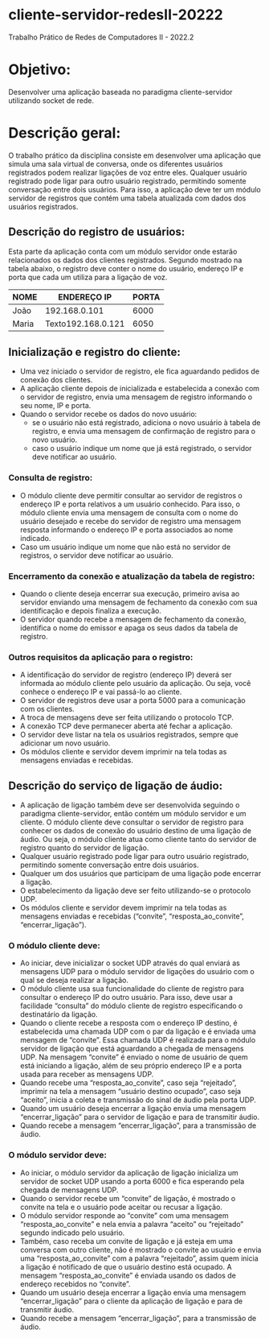 # cliente-servidor-redesII-20222

Trabalho Prático de Redes de Computadores II - 2022.2

# Objetivo: 

Desenvolver uma aplicação baseada no paradigma cliente-servidor utilizando socket de rede.

# Descrição geral:

O trabalho prático da disciplina consiste em desenvolver uma aplicação que simula uma sala virtual de conversa, onde os diferentes usuários registrados podem realizar ligações de voz entre eles. Qualquer usuário registrado pode ligar para outro usuário registrado, permitindo somente conversação entre dois usuários. Para isso, a aplicação deve ter um módulo servidor de registros que contém uma tabela atualizada com dados dos usuários registrados.  

## Descrição do registro de usuários:

Esta parte da aplicação conta com um módulo servidor onde estarão relacionados os dados dos clientes registrados. Segundo mostrado na tabela abaixo, o registro deve conter o nome do usuário, endereço IP e porta que cada um utiliza para a ligação de voz.

| NOME  | ENDEREÇO IP   | PORTA |
| ------- | -------- | -------- |
| João   | 192.168.0.101  | 6000 |  
| Maria   | Texto192.168.0.121    | 6050 |

## Inicialização e registro do cliente:

- Uma vez iniciado o servidor de registro, ele fica aguardando pedidos de conexão dos clientes.
- A aplicação cliente depois de inicializada e estabelecida a conexão com o servidor de registro, envia uma mensagem de registro informando o seu nome, IP e porta.
- Quando o servidor recebe os dados do novo usuário:
  - se o usuário não está registrado, adiciona o novo usuário à tabela de registro, e envia uma mensagem de confirmação de registro para o novo usuário.
  - caso o usuário indique um nome que já está registrado, o servidor deve notificar ao usuário.

### Consulta de registro:

- O módulo cliente deve permitir consultar ao servidor de registros o endereço IP e porta relativos a um usuário conhecido. Para isso, o módulo cliente envia uma mensagem de consulta com o nome do usuário desejado e recebe do servidor de registro uma mensagem resposta informando o endereço IP e porta associados ao nome indicado.
- Caso um usuário indique um nome que não está no servidor de registros, o servidor deve notificar ao usuário.

### Encerramento da conexão e atualização da tabela de registro:

- Quando o cliente deseja encerrar sua execução, primeiro avisa ao servidor enviando uma mensagem de fechamento da conexão com sua identificação e depois finaliza a execução.
- O servidor quando recebe a mensagem de fechamento da conexão, identifica o nome do emissor e apaga os seus dados da tabela de registro.

### Outros requisitos da aplicação para o registro:

- A identificação do servidor de registro (endereço IP) deverá ser informada ao módulo cliente pelo usuário da aplicação. Ou seja, você conhece o endereço IP e vai passá-lo ao cliente.
- O servidor de registros deve usar a porta 5000 para a comunicação com os clientes.
- A troca de mensagens deve ser feita utilizando o protocolo TCP.
- A conexão TCP deve permanecer aberta até fechar a aplicação.
- O servidor deve listar na tela os usuários registrados, sempre que adicionar um novo usuário.
- Os módulos cliente e servidor devem imprimir na tela todas as mensagens enviadas e recebidas.

## Descrição do serviço de ligação de áudio:

- A aplicação de ligação também deve ser desenvolvida seguindo o paradigma cliente-servidor, então contém um módulo servidor e um cliente. O módulo cliente deve consultar o servidor de registro para conhecer os dados de conexão do usuário destino de uma ligação de áudio. Ou seja, o módulo cliente atua como cliente tanto do servidor de registro quanto do servidor de ligação.
- Qualquer usuário registrado pode ligar para outro usuário registrado, permitindo somente conversação entre dois usuários.
- Qualquer um dos usuários que participam de uma ligação pode encerrar a ligação.
- O estabelecimento da ligação deve ser feito utilizando-se o protocolo UDP.
- Os módulos cliente e servidor devem imprimir na tela todas as mensagens enviadas e recebidas (“convite”, “resposta_ao_convite”, “encerrar_ligação”).

### O módulo cliente deve:

- Ao iniciar, deve inicializar o socket UDP através do qual enviará as mensagens UDP para o módulo servidor de ligações do usuário com o qual se deseja realizar a ligação.
- O módulo cliente usa sua funcionalidade do cliente de registro para consultar o endereço IP do outro usuário.  Para isso, deve usar a facilidade “consulta” do módulo cliente de registro especificando o destinatário da ligação.
- Quando o cliente recebe a resposta com o endereço IP destino, é estabelecida uma chamada UDP com o par da ligação e é enviada uma mensagem de “convite”. Essa chamada UDP é realizada para o módulo servidor de ligação que está aguardando a chegada de mensagens UDP. Na mensagem “convite” é enviado o nome de usuário de quem está iniciando a ligação, além de seu próprio endereço IP e a porta usada para receber as mensagens UDP. 
- Quando recebe uma “resposta_ao_convite”, caso seja “rejeitado”, imprimir na tela a mensagem  “usuário destino ocupado”, caso seja “aceito”, inicia a coleta e transmissão do sinal de áudio pela porta UDP.
- Quando um usuário deseja encerrar a ligação envia uma mensagem “encerrar_ligação” para o servidor de ligação e para de transmitir áudio.
- Quando recebe a mensagem “encerrar_ligação”, para a transmissão de áudio.


### O módulo servidor deve:
- Ao iniciar, o módulo servidor da aplicação de ligação inicializa um servidor de socket UDP usando a porta 6000 e fica esperando pela chegada de mensagens UDP.
- Quando o servidor recebe um “convite” de ligação, é mostrado o convite na tela e o usuário pode aceitar ou recusar a ligação. 
- O módulo servidor responde ao “convite” com uma mensagem “resposta_ao_convite” e nela envia a palavra “aceito” ou “rejeitado” segundo indicado pelo usuário.
- Também, caso receba um convite de ligação e já esteja em uma conversa com outro cliente, não é mostrado o convite ao usuário e envia uma “resposta_ao_convite” com a palavra “rejeitado”, assim quem inicia a ligação é notificado de que o usuário destino está ocupado. A mensagem “resposta_ao_convite” é enviada usando os dados de endereço recebidos no “convite”. 
- Quando um usuário deseja encerrar a ligação envia uma mensagem “encerrar_ligação” para o cliente da aplicação de ligação e para de transmitir áudio.
- Quando recebe a mensagem “encerrar_ligação”, para a transmissão de áudio.
